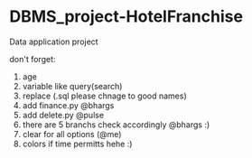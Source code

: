 # DBMS_project-HotelFranchise
Data application project

don't forget:
1. age
2. variable like query(search)
3. replace (.sql please chnage to good names)
4. add finance.py @bhargs
5. add delete.py @pulse
6. there are 5 branchs check accordingly @bhargs :)
7. clear for all options (@me)
8. colors if time permitts hehe :)
